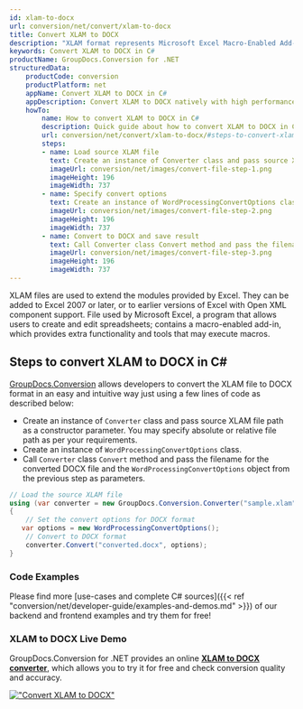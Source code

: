 ```yaml
---
id: xlam-to-docx
url: conversion/net/convert/xlam-to-docx
title: Convert XLAM to DOCX
description: "XLAM format represents Microsoft Excel Macro-Enabled Add-In with .xlam extension. Learn how to convert XLAM to DOCX file programmatically in C# language using GroupDocs.Conversion for .NET library."
keywords: Convert XLAM to DOCX in C#
productName: GroupDocs.Conversion for .NET
structuredData:
    productCode: conversion
    productPlatform: net
    appName: Convert XLAM to DOCX in C#
    appDescription: Convert XLAM to DOCX natively with high performance using C# language and server side GroupDocs.Conversion for .NET APIs, without the use of any software like Microsoft or Open Office.
    howTo:
        name: How to convert XLAM to DOCX in C# 
        description: Quick guide about how to convert XLAM to DOCX in C# with high performance and accuracy.
        url: conversion/net/convert/xlam-to-docx/#steps-to-convert-xlam-to-docx-in-c
        steps:
        - name: Load source XLAM file 
          text: Create an instance of Converter class and pass source XLAM file path as a constructor parameter. You may specify absolute or relative file path as per your requirements. 
          imageUrl: conversion/net/images/convert-file-step-1.png
          imageHeight: 196
          imageWidth: 737
        - name: Specify convert options 
          text: Create an instance of WordProcessingConvertOptions class.
          imageUrl: conversion/net/images/convert-file-step-2.png
          imageHeight: 196
          imageWidth: 737
        - name: Convert to DOCX and save result 
          text: Call Converter class Convert method and pass the filename for the converted HTML file and the WordProcessingConvertOptions object from the previous step as parameters.
          imageUrl: conversion/net/images/convert-file-step-3.png
          imageHeight: 196
          imageWidth: 737
---
```


XLAM files are used to extend the modules provided by Excel. They can be added to Excel 2007 or later, or to earlier versions of Excel with Open XML component support. File used by Microsoft Excel, a program that allows users to create and edit spreadsheets; contains a macro-enabled add-in, which provides extra functionality and tools that may execute macros.

## Steps to convert XLAM to DOCX in C#

[GroupDocs.Conversion](https://products.groupdocs.com/conversion/net) allows developers to convert the XLAM file to DOCX format in an easy and intuitive way just using a few lines of code as described below:

* Create an instance of `Converter` class and pass source XLAM file path as a constructor parameter. You may specify absolute or relative file path as per your requirements. 
* Create an instance of `WordProcessingConvertOptions` class.
* Call `Converter` class `Convert` method and pass the filename for the converted DOCX file and the `WordProcessingConvertOptions` object from the previous step as parameters.

```csharp
// Load the source XLAM file
using (var converter = new GroupDocs.Conversion.Converter("sample.xlam"))
{
    // Set the convert options for DOCX format
   var options = new WordProcessingConvertOptions();
    // Convert to DOCX format
    converter.Convert("converted.docx", options);
}
```

### Code Examples

Please find more [use-cases and complete C# sources]({{< ref "conversion/net/developer-guide/examples-and-demos.md" >}}) of our backend and frontend examples and try them for free!

### XLAM to DOCX Live Demo

GroupDocs.Conversion for .NET provides an online [**XLAM to DOCX converter**](https://products.groupdocs.app/conversion/xlam-to-docx), which allows you to try it for free and check conversion quality and accuracy.

[!["Convert XLAM to DOCX"](conversion/net/images/convert-to-docx/convert-xlam-to-docx.png)](https://products.groupdocs.app/conversion/xlam-to-docx)